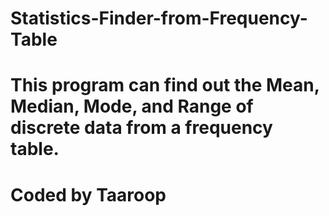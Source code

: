 # Statistics-Finder-from-Frequency-Table
# This program can find out the Mean, Median, Mode, and Range of discrete data from a frequency table.
# Coded by Taaroop
